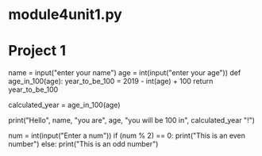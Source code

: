 # module4unit1.py

# Project 1

name = input("enter your name")
age = int(input("enter your age"))
def age_in_100(age):
    year_to_be_100 = 2019 - int(age) + 100
    return year_to_be_100
    
calculated_year = age_in_100(age)
    
print("Hello", name, "you are", age,  "you will be 100 in", calculated_year "!")
    







num = int(input("Enter a num"))
if (num % 2) == 0:
    print("This is an even number")
else:
    print("This is an odd number")
